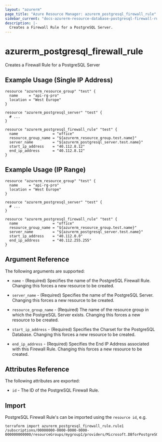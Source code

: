 ```yaml
---
layout: "azurerm"
page_title: "Azure Resource Manager: azurerm_postgresql_firewall_rule"
sidebar_current: "docs-azurerm-resource-database-postgresql-firewall-rule"
description: |-
  Creates a Firewall Rule for a PostgreSQL Server.
---
```


# azurerm\_postgresql\_firewall\_rule

Creates a Firewall Rule for a PostgreSQL Server

## Example Usage (Single IP Address)

```hcl
resource "azurerm_resource_group" "test" {
  name     = "api-rg-pro"
  location = "West Europe"
}

resource "azurerm_postgresql_server" "test" {
  # ...
}

resource "azurerm_postgresql_firewall_rule" "test" {
  name                = "office"
  resource_group_name = "${azurerm_resource_group.test.name}"
  server_name         = "${azurerm_postgresql_server.test.name}"
  start_ip_address    = "40.112.8.12"
  end_ip_address      = "40.112.8.12"
}
```

## Example Usage (IP Range)

```hcl
resource "azurerm_resource_group" "test" {
  name     = "api-rg-pro"
  location = "West Europe"
}

resource "azurerm_postgresql_server" "test" {
  # ...
}

resource "azurerm_postgresql_firewall_rule" "test" {
  name                = "office"
  resource_group_name = "${azurerm_resource_group.test.name}"
  server_name         = "${azurerm_postgresql_server.test.name}"
  start_ip_address    = "40.112.0.0"
  end_ip_address      = "40.112.255.255"
}
```

## Argument Reference

The following arguments are supported:

* `name` - (Required) Specifies the name of the PostgreSQL Firewall Rule. Changing this forces a
    new resource to be created.

* `server_name` - (Required) Specifies the name of the PostgreSQL Server. Changing this forces a new resource to be created.

* `resource_group_name` - (Required) The name of the resource group in which the PostgreSQL Server exists. Changing this forces a new resource to be created.

* `start_ip_address` - (Required) Specifies the Charset for the PostgreSQL Database. Changing this forces a new resource to be created.

* `end_ip_address` - (Required) Specifies the End IP Address associated with this Firewall Rule. Changing this forces a new resource to be created.

## Attributes Reference

The following attributes are exported:

* `id` - The ID of the PostgreSQL Firewall Rule.

## Import

PostgreSQL Firewall Rule's can be imported using the `resource id`, e.g.

```shell
terraform import azurerm_postgresql_firewall_rule.rule1 /subscriptions/00000000-0000-0000-0000-000000000000/resourceGroups/mygroup1/providers/Microsoft.DBforPostgreSQL/servers/server1/firewallRules/rule1
```

